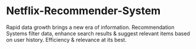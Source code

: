 # Netflix-Recommender-System
Rapid data growth brings a new era of information. Recommendation Systems filter data, enhance search results &amp; suggest relevant items based on user history. Efficiency &amp; relevance at its best.
